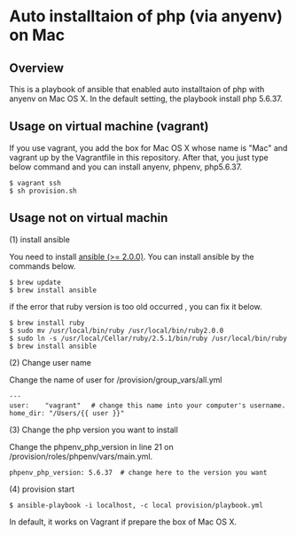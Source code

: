 Auto installtaion of php (via anyenv) on Mac
===

## Overview

This is a playbook of ansible that enabled auto installtaion of php with anyenv on Mac OS X. In the default setting, the playbook install php 5.6.37.

## Usage on virtual machine (vagrant)

If you use vagrant, you add the box for Mac OS X whose name is "Mac" and vagrant up by the Vagrantfile in this repository.
After that, you just type below command and you can install anyenv, phpenv, php5.6.37.

```
$ vagrant ssh
$ sh provision.sh
```

## Usage not on virtual machin

(1) install ansible

You need to install [ansible (>= 2.0.0)](https://www.ansible.com/).
You can install ansible by the commands below.

```
$ brew update
$ brew install ansible
```

if the error that ruby version is too old occurred , you can fix it below.

```
$ brew install ruby
$ sudo mv /usr/local/bin/ruby /usr/local/bin/ruby2.0.0
$ sudo ln -s /usr/local/Cellar/ruby/2.5.1/bin/ruby /usr/local/bin/ruby
$ brew install ansible
```

(2) Change user name

Change the name of user for /provision/group_vars/all.yml

```
---
user:    "vagrant" 　# change this name into your computer's username.
home_dir: "/Users/{{ user }}"
```

(3) Change the php version you want to install

Change the phpenv_php_version in line 21 on /provision/roles/phpenv/vars/main.yml.

```
phpenv_php_version: 5.6.37  # change here to the version you want
```

(4) provision start

```
$ ansible-playbook -i localhost, -c local provision/playbook.yml
```


















In default, it works on Vagrant if prepare the box of Mac OS X.
